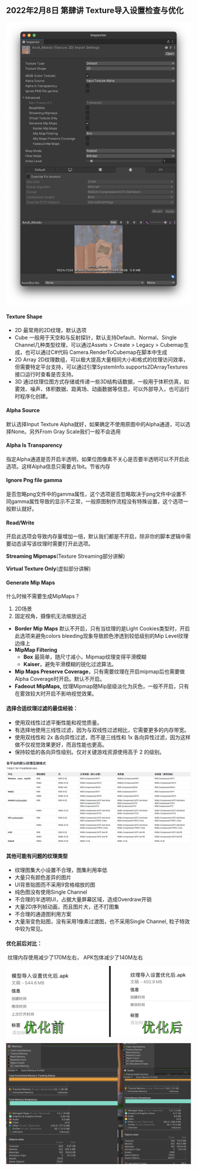## 2022年2月8日 第肆讲 Texture导入设置检查与优化

![4](./Pics/4.png)

#### **Texture Shape**

- 2D 最常用的2D纹理，默认选项 
- Cube 一般用于天空和与反射探针，默认支持Default、Normal、Single Channel几种类型纹理，可以通过Assets > Create > Legacy > Cubemap生成，也可以通过C#代码 Camera.RenderToCubemap在脚本中生成 
- 2D Array 2D纹理数组，可以极大提高大量相同大小和格式的纹理访问效率，但需要特定平台支持，可以通过引擎SystemInfo.supports2DArrayTextures 接口运行时查看是否支持。
- 3D 通过纹理位图方式存储或传递一些3D结构话数据，一般用于体积仿真，如雾效、噪声、体积数据、距离场、动画数据等信息，可以外部导入，也可运行时程序化创建。

#### **Alpha Source**

默认选择Input Texture Alpha就好，如果确定不使用原图中的Alpha通道，可以选择None。另外From Gray Scale我们一般不会选用

#### **Alpha Is Transparency**

指定Alpha通道是否开启半透明，如果位图像素不关心是否要半透明可以不开启此选项。这样Alpha信息只需要占1bit。节省内存

#### **Ignore** **Png** **file gamma**

是否忽略png文件中的gamma属性，这个选项是否忽略取决于png文件中设置不同gamma属性导致的显示不正常，一般原图制作流程没有特殊设置，这个选项一般默认就好。

#### **Read/Write**

开启此选项会导致内存量增加一倍，默认我们都是不开启，除非你的脚本逻辑中需要动态读写该纹理时需要打开此选项。

**Streaming Mipmaps**(Texture Streaming部分讲解)

**Virtual Texture Only**(虚拟部分讲解)

#### **Generate** **Mip** **Maps**

什么时候不需要生成MipMaps？

1. 2D场景
2. 固定视角，摄像机无法缩放远近

- **Border** **Mip** **Maps** 默认不开启，只有当纹理的是Light Cookies类型时，开启此选项来避免colors bleeding现象导致颜色渗透到较低级别的Mip Level纹理边缘上
- **MipMap Filtering**
  - **Box** 最简单，随尺寸减小，Mipmap纹理变得平滑模糊
  - **Kaiser**，避免平滑模糊的锐化过滤算法。
- **Mip Maps Preserve Coverage**，只有需要纹理在开启mipmap后也需要做Alpha Coverage时开启。默认不开启。
- **Fadeout MipMaps,** 纹理Mipmap随Mip层级淡化为灰色，一般不开启，只有在雾效较大时开启不影响视觉效果。



#### **选择合适纹理过滤的最佳经验：**

- 使用双线性过滤平衡性能和视觉质量。
- 有选择地使用三线性过滤，因为与双线性过滤相比，它需要更多的内存带宽。
- 使用双线性和 2x 各向异性过滤，而不是三线性和 1x 各向异性过滤，因为这样做不仅视觉效果更好，而且性能也更高。
- 保持较低的各向异性级别。仅对关键游戏资源使用高于 2 的级别。





![44](./Pics/44.png)



#### 其他可能有问题的纹理类型

- 纹理图集大小设置不合理，图集利用率低
- 大量只有颜色差异的图片
- UI背景贴图而不采用9宫格缩放的图
- 纯色图没有使用Single Channel
- 不合理的半透明UI，占据大量屏幕区域，造成Overdraw开销
- 大量2D序列帧动画，而且图片大，还不打图集
- 不合理的通道图利用方案
- 大量渐变色贴图，没有采用1像素过渡图，也不采用Single Channel, 粒子特效中较为常见。



#### 优化前后对比：

​	纹理内存使用减少了170M左右， APK包体减少了140M左右

![444](./Pics/444.png)



![4444](./Pics/4444.png)